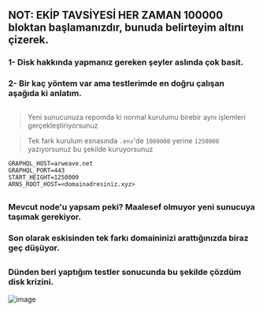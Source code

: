 ## NOT: EKİP TAVSİYESİ HER ZAMAN 100000 bloktan başlamanızdır, bunuda belirteyim altını çizerek.

### 1- Disk hakkında yapmanız gereken şeyler aslında çok basit.

### 2- Bir kaç yöntem var ama testlerimde en doğru çalışan aşağıda ki anlatım.

##

> Yeni sunucunuza repomda ki normal kurulumu birebir aynı işlemleri gerçekleştiriyorsunuz

> Tek fark kurulum esnasında `.env`'de `1000000` yerine `1250000` yazıyorsunuz bu şekilde kuruyorsunuz
```
GRAPHQL_HOST=arweave.net
GRAPHQL_PORT=443
START_HEIGHT=1250000
ARNS_ROOT_HOST=<domainadresiniz.xyz>
```
##

### Mevcut node'u yapsam peki? Maalesef olmuyor yeni sunucuya taşımak gerekiyor.

### Son olarak eskisinden tek farkı domaininizi arattığınızda biraz geç düşüyor.

##

### Dünden beri yaptığım testler sonucunda bu şekilde çözdüm disk krizini.

![image](https://github.com/ruesandora/Ar.io/assets/101149671/1d0e0ab3-43c4-418a-a57c-e6c244e8568a)
